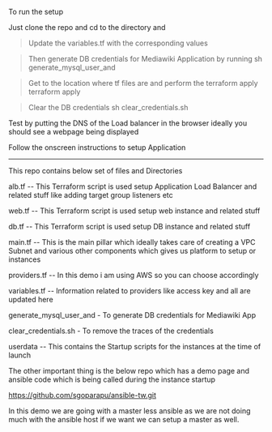 To run the setup

Just clone the repo and cd to the directory and

> Update the variables.tf with the corresponding values

> Then generate DB credentials for Mediawiki Application by running 
   sh generate_mysql_user_and 
   
> Get to the location where tf files are and perform the terraform apply
    terraform apply
    
> Clear the DB credentials
   sh clear_credentials.sh


Test by putting the DNS of the Load balancer in the browser ideally you should see a webpage being displayed

Follow the onscreen instructions to setup Application

--------------------------------------------------------------------------------------------------

This repo contains below set of files and Directories 

alb.tf  -- This Terraform script is used setup Application Load Balancer and related stuff like adding target group listeners etc

web.tf -- This Terraform script is used setup web instance and related stuff

db.tf  -- This Terraform script is used setup DB instance and related stuff

main.tf -- This is the main pillar which ideally takes care of creating a VPC Subnet and various other components which gives us platform to setup or instances

providers.tf  -- In this demo i am using AWS so you can choose accordingly

variables.tf  -- Information related to providers like access key and all are updated here

generate_mysql_user_and - To generate DB credentials for Mediawiki App

clear_credentials.sh - To remove the traces of the credentials

userdata  -- This contains the Startup scripts for the instances at the time of launch

The other important thing is the below repo which has a demo page and ansible code which is being called during the instance startup

https://github.com/sgoparapu/ansible-tw.git

In this demo we are going with a master less ansible as we are not doing much with the ansible host if we want we can setup a master as well.

